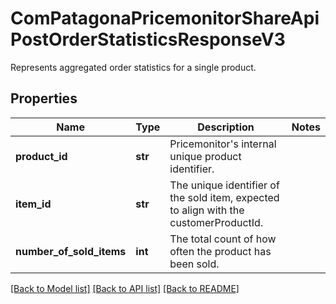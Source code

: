 # ComPatagonaPricemonitorShareApiPostOrderStatisticsResponseV3

Represents aggregated order statistics for a single product.
## Properties
Name | Type | Description | Notes
------------ | ------------- | ------------- | -------------
**product_id** | **str** | Pricemonitor&#39;s internal unique product identifier. | 
**item_id** | **str** | The unique identifier of the sold item, expected to align with the customerProductId. | 
**number_of_sold_items** | **int** | The total count of how often the product has been sold. | 

[[Back to Model list]](../README.md#documentation-for-models) [[Back to API list]](../README.md#documentation-for-api-endpoints) [[Back to README]](../README.md)


